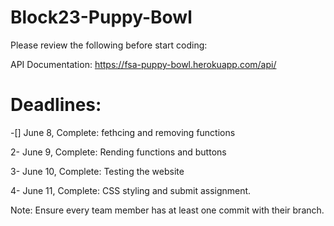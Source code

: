 # Block23-Puppy-Bowl

Please review the following before start coding: 

API Documentation: https://fsa-puppy-bowl.herokuapp.com/api/

# Deadlines: 

-[] June 8, Complete: fethcing and removing functions

2- June 9, Complete: Rending functions and buttons

3- June 10, Complete: Testing the website

4- June 11, Complete: CSS styling and submit assignment. 

Note: Ensure every team member has at least one commit with their branch. 
